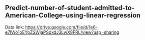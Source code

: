 ## Predict-number-of-student-admitted-to-American-College-using-linear-regression

Data link: https://drive.google.com/file/d/1e6-e7IWo1oEYpZSWjaPSdxdJ3LwX8FRL/view?usp=sharing
